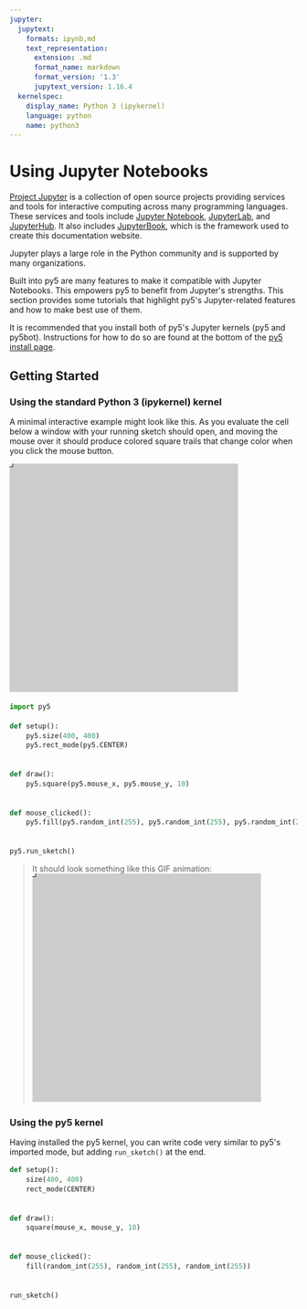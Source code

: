 ```yaml
---
jupyter:
  jupytext:
    formats: ipynb,md
    text_representation:
      extension: .md
      format_name: markdown
      format_version: '1.3'
      jupytext_version: 1.16.4
  kernelspec:
    display_name: Python 3 (ipykernel)
    language: python
    name: python3
---
```


# Using Jupyter Notebooks

[Project Jupyter](https://jupyter.org/) is a collection of open source projects providing services and tools for interactive computing across many programming languages. These services and tools include [Jupyter Notebook](https://jupyter-notebook.readthedocs.io/en/stable/), [JupyterLab](https://jupyterlab.readthedocs.io/en/stable/), and [JupyterHub](https://jupyter.org/hub). It also includes [JupyterBook](https://jupyterbook.org/), which is the framework used to create this documentation website.

Jupyter plays a large role in the Python community and is supported by many organizations.

Built into py5 are many features to make it compatible with Jupyter Notebooks. This empowers py5 to benefit from Jupyter's strengths. This section provides some tutorials that highlight py5's Jupyter-related features and how to make best use of them.

It is recommended that you install both of py5's Jupyter kernels (py5 and py5bot). Instructions for how to do so are found at the bottom of the [py5 install page](/content/install).



## Getting Started


### Using the standard Python 3 (ipykernel) kernel

A minimal interactive example might look like this. As you evaluate the cell below a window with your running sketch should open, and moving the mouse over it should produce colored square trails that change color when you click the mouse button.

![](../images/main/index_example.gif)

```python
import py5

def setup():
    py5.size(400, 400)
    py5.rect_mode(py5.CENTER)


def draw():
    py5.square(py5.mouse_x, py5.mouse_y, 10)


def mouse_clicked():
    py5.fill(py5.random_int(255), py5.random_int(255), py5.random_int(255))


py5.run_sketch()
```

> It should look something like this GIF animation:<br>
> ![](../images/main/index_example.gif)

<!-- #region -->
### Using the py5 kernel

Having installed the py5 kernel, you can write code very similar to py5's imported mode, but adding `run_sketch()` at the end.

```python
def setup():
    size(400, 400)
    rect_mode(CENTER)


def draw():
    square(mouse_x, mouse_y, 10)


def mouse_clicked():
    fill(random_int(255), random_int(255), random_int(255))


run_sketch()
```
<!-- #endregion -->
